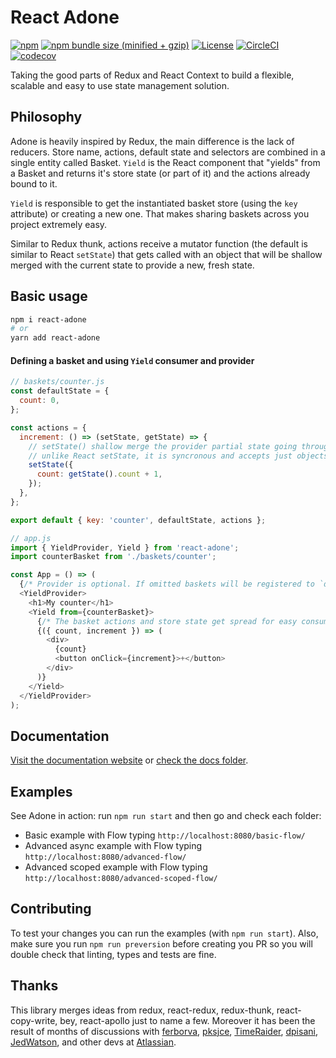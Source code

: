 # React Adone

[![npm](https://img.shields.io/npm/v/react-adone.svg)](https://www.npmjs.com/package/react-adone)
[![npm bundle size (minified + gzip)](https://img.shields.io/bundlephobia/minzip/react-adone.svg)](https://bundlephobia.com/result?p=react-adone)
[![License](https://img.shields.io/:license-MIT-blue.svg)](http://albertogasparin.mit-license.org)
[![CircleCI](https://circleci.com/gh/albertogasparin/react-adone.svg?style=shield&circle-token=17a5f372d198e27098226779bc1afd8fd6a2fb3a)](https://circleci.com/gh/albertogasparin/react-adone)
[![codecov](https://codecov.io/gh/albertogasparin/react-adone/branch/master/graph/badge.svg)](https://codecov.io/gh/albertogasparin/react-adone)

Taking the good parts of Redux and React Context to build a flexible, scalable and easy to use state management solution.

## Philosophy

Adone is heavily inspired by Redux, the main difference is the lack of reducers. Store name, actions, default state and selectors are combined in a single entity called Basket. `Yield` is the React component that "yields" from a Basket and returns it's store state (or part of it) and the actions already bound to it.

`Yield` is responsible to get the instantiated basket store (using the `key` attribute) or creating a new one. That makes sharing baskets across you project extremely easy.

Similar to Redux thunk, actions receive a mutator function (the default is similar to React `setState`) that gets called with an object that will be shallow merged with the current state to provide a new, fresh state.

## Basic usage

```sh
npm i react-adone
# or
yarn add react-adone
```

#### Defining a basket and using `Yield` consumer and provider

```js
// baskets/counter.js
const defaultState = {
  count: 0,
};

const actions = {
  increment: () => (setState, getState) => {
    // setState() shallow merge the provider partial state going through middlewares
    // unlike React setState, it is syncronous and accepts just objects
    setState({
      count: getState().count + 1,
    });
  },
};

export default { key: 'counter', defaultState, actions };
```

```js
// app.js
import { YieldProvider, Yield } from 'react-adone';
import counterBasket from './baskets/counter';

const App = () => (
  {/* Provider is optional. If omitted baskets will be registered to `defaultRegistry` */}
  <YieldProvider>
    <h1>My counter</h1>
    <Yield from={counterBasket}>
      {/* The basket actions and store state get spread for easy consumption */}
      {({ count, increment }) => (
        <div>
          {count}
          <button onClick={increment}>+</button>
        </div>
      )}
    </Yield>
  </YieldProvider>
);
```

## Documentation

[Visit the documentation website](https://albertogasparin.github.io/react-adone/) or [check the docs folder](docs/README.md).

## Examples

See Adone in action: run `npm run start` and then go and check each folder:

- Basic example with Flow typing `http://localhost:8080/basic-flow/`
- Advanced async example with Flow typing `http://localhost:8080/advanced-flow/`
- Advanced scoped example with Flow typing `http://localhost:8080/advanced-scoped-flow/`

## Contributing

To test your changes you can run the examples (with `npm run start`).
Also, make sure you run `npm run preversion` before creating you PR so you will double check that linting, types and tests are fine.

## Thanks

This library merges ideas from redux, react-redux, redux-thunk, react-copy-write, bey, react-apollo just to name a few.
Moreover it has been the result of months of discussions with [ferborva](https://github.com/ferborva), [pksjce](https://github.com/pksjce), [TimeRaider](https://github.com/TimeRaider), [dpisani](https://github.com/dpisani), [JedWatson](https://github.com/JedWatson), and other devs at [Atlassian](https://github.com/atlassian).

